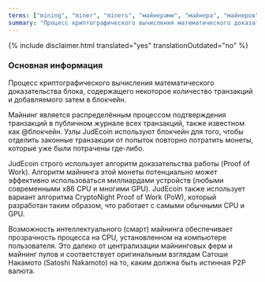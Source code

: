 ```yaml
---
terms: ["mining", "miner", "miners", "майнерами", "майнера", "майнеров", "майнинга", "майнингом"]
summary: "Процесс криптографического вычисления математического доказательства блока, содержащего некоторое количество транзакций и добавляемого затем в блокчейн."
---
```


{% include disclaimer.html translated="yes" translationOutdated="no" %}
### Основная информация

Процесс криптографического вычисления математического доказательства блока, содержащего некоторое количество транзакций и добавляемого затем в блокчейн.

Майнинг является распределённым процессом подтверждения транзакций в публичном журнале всех транзакций, также известном как @блoкчейн. Узлы JudEcoin используют блокчейн для того, чтобы отделить законные транзакции от попыток повторно потратить монеты, которые уже были потрачены где-либо.

JudEcoin строго использует алгоритм доказательства работы (Proof of Work). Алгоритм майнинга этой монеты потенциально может эффективно использоваться миллиардами устройств (любыми современными x86 CPU и многими GPU). JudEcoin также использует вариант алгоритма CryptoNight Proof of Work (PoW), который разработан таким образом, что работает с самыми обычными CPU и GPU.

Возможность интеллектуального (смарт) майнинга обеспечивает прозрачность процесса на CPU, установленном на компьютере пользователя. Это далеко от централизации майнинговых ферм и майнинг пулов и соответствует оригинальным взглядам Сатоши Накамото (Satoshi Nakamoto) на то, каким должна быть истинная P2P валюта.
